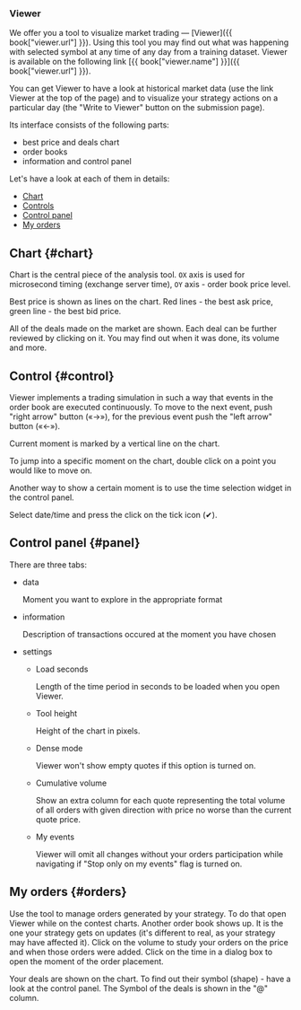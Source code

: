 ### Viewer

We offer you a tool to visualize market trading — [Viewer]({{ book["viewer.url"] }}).
Using this tool you may find out what was happening with selected symbol at any time of any day from a training dataset.
Viewer is available on the following link [{{ book["viewer.name"] }}]({{ book["viewer.url"] }}).

You can get Viewer to have a look at historical market data (use the link Viewer at the top of the page) and to visualize your strategy actions on a particular day (the "Write to Viewer" button on the submission page).

Its interface consists of the following parts:

- best price and deals chart
- order books
- information and control panel

Let's have a look at each of them in details:

- [Chart](#chart)
- [Controls](#control)
- [Control panel](#panel)
- [My orders](#orders)

## Chart {#chart}

Chart is the central piece of the analysis tool.
`OX` axis is used for microsecond timing (exchange server time), `OY` axis - order book price level.

Best price is shown as lines on the chart.
Red lines - the best ask price, green line - the best bid price.

All of the deals made on the market are shown.
Each deal can be further reviewed by clicking on it. You may find out when it was done, its volume and more.

<!-- A sample of chart usage is given below. -->
<!-- ![]({{ book["gitbook.img"] }}/viewer/chart.gif) -->

## Control {#control}

Viewer implements a trading simulation in such a way that events in the order book are executed continuously.
To move to the next event, push "right arrow" button («→»), for the previous event push the "left arrow" button  («←»).

Current moment is marked by a vertical line on the chart.

To jump into a specific moment on the chart, double click on a point you would like to move on.

Another way to show a certain moment is to use the time selection widget in the control panel.

<!-- ![]({{ book["gitbook.img"] }}/viewer/time.gif) -->

<!-- TODO(asalikhov): there is a task to simplify date/time panel -->
Select date/time and press the click on the tick icon (✔).

## Control panel {#panel}

There are three tabs:

- data

   Moment you want to explore in the appropriate format
- information

   Description of transactions occured at the moment you have chosen
- settings

  * Load seconds

     Length of the time period in seconds to be loaded when you open Viewer.
  * Tool height

     Height of the chart in pixels.
  * Dense mode

     Viewer won't show empty quotes if this option is turned on.
  * Cumulative volume

     Show an extra column for each quote representing the total volume of all orders with given direction with price no worse than the current quote price.
  * My events

     Viewer will omit all changes without your orders participation while navigating if "Stop only on my events" flag is turned on.

<!--  ![]({{ book["gitbook.img"] }}/viewer/control-panel.gif) -->

## My orders {#orders}

Use the tool to manage orders generated by your strategy.
To do that open Viewer while on the contest charts.
Another order book shows up. It is the one your strategy gets on updates (it's different to real, as your strategy may have affected it).
Click on the volume to study your orders on the price and when those orders were added.
Click on the time in a dialog box to open the moment of the order placement.

<!-- How to manage your orders. -->
<!-- ![]({{ book["gitbook.img"] }}/viewer/deals.gif) -->

Your deals are shown on the chart.
To find out their symbol (shape) - have a look at the control panel.
The Symbol of the deals is shown in the "@" column.
